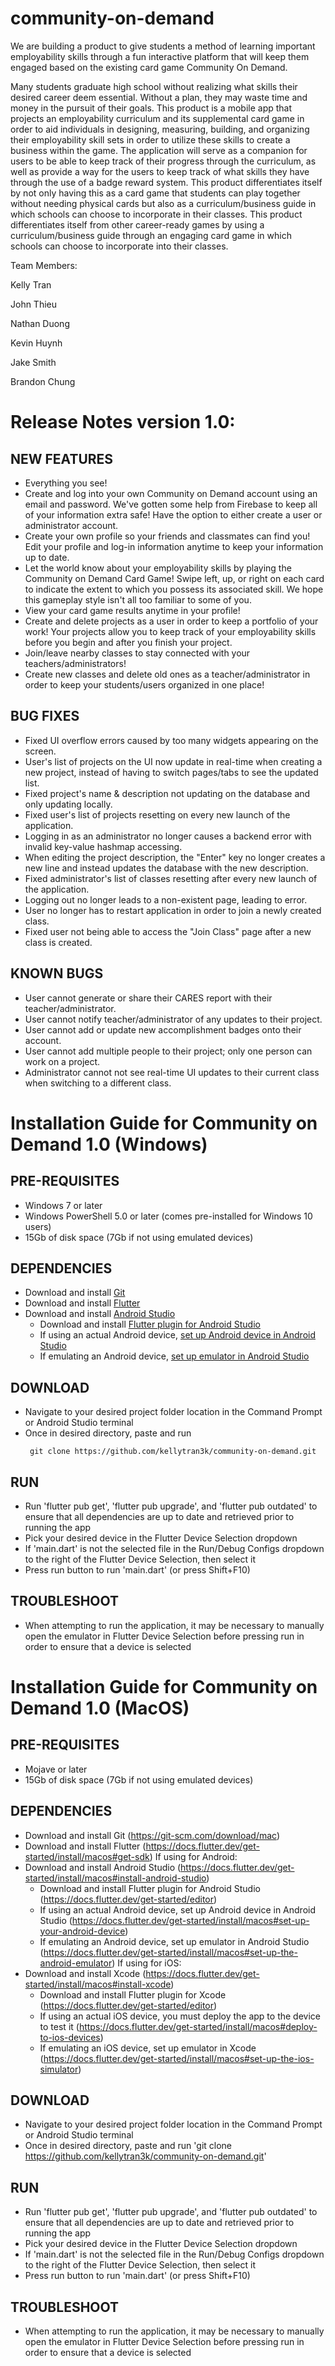 # community-on-demand

We are building a product to give students a method of learning important employability skills through a fun interactive platform that will keep them engaged based on the existing card game Community On Demand.

Many students graduate high school without realizing what skills their desired career deem essential. Without a plan, they may waste time and money in the pursuit of their goals.
This product is a mobile app that projects an employability curriculum and its supplemental card game in order to aid individuals in designing, measuring, building, and organizing their employability skill sets in order to utilize these skills to create a business within the game. 
The application will serve as a companion for users to be able to keep track of their progress through the curriculum, as well as provide a way for the users to keep track of what skills they have through the use of a badge reward system.
This product differentiates itself by not only having this as a card game that students can play together without needing physical cards but also as a curriculum/business guide in which schools can choose to incorporate in their classes.
This product differentiates itself from other career-ready games by using a curriculum/business guide through an engaging card game in which schools can choose to incorporate into their classes. 

Team Members:

Kelly Tran

John Thieu

Nathan Duong

Kevin Huynh

Jake Smith

Brandon Chung

# Release Notes version 1.0:

## NEW FEATURES
- Everything you see!
- Create and log into your own Community on Demand account using an email and password. We've gotten some help from Firebase to keep all of your information extra safe! Have the option to either create a user or administrator account.
- Create your own profile so your friends and classmates can find you! Edit your profile and log-in information anytime to keep your information up to date.
- Let the world know about your employability skills by playing the Community on Demand Card Game! Swipe left, up, or right on each card to indicate the extent to which you possess its associated skill. We hope this gameplay style isn't all too familiar to some of you.
- View your card game results anytime in your profile!
- Create and delete projects as a user in order to keep a portfolio of your work! Your projects allow you to keep track of your employability skills before you begin and after you finish your project.
- Join/leave nearby classes to stay connected with your teachers/administrators!
- Create new classes and delete old ones as a teacher/administrator in order to keep your students/users organized in one place!

## BUG FIXES
- Fixed UI overflow errors caused by too many widgets appearing on the screen.
- User's list of projects on the UI now update in real-time when creating a new project, instead of having to switch pages/tabs to see the updated list.
- Fixed project's name & description not updating on the database and only updating locally.
- Fixed user's list of projects resetting on every new launch of the application.
- Logging in as an administrator no longer causes a backend error with invalid key-value hashmap accessing.
- When editing the project description, the "Enter" key no longer creates a new line and instead updates the database with the new description.
- Fixed administrator's list of classes resetting after every new launch of the application.
- Logging out no longer leads to a non-existent page, leading to error.
- User no longer has to restart application in order to join a newly created class.
- Fixed user not being able to access the "Join Class" page after a new class is created.

## KNOWN BUGS
- User cannot generate or share their CARES report with their teacher/administrator.
- User cannot notify teacher/administrator of any updates to their project.
- User cannot add or update new accomplishment badges onto their account.
- User cannot add multiple people to their project; only one person can work on a project.
- Administrator cannot not see real-time UI updates to their current class when switching to a different class.

# Installation Guide for Community on Demand 1.0 (Windows)
## PRE-REQUISITES
- Windows 7 or later
- Windows PowerShell 5.0 or later (comes pre-installed for Windows 10 users)
- 15Gb of disk space (7Gb if not using emulated devices)
## DEPENDENCIES
- Download and install [Git](https://git-scm.com/download/win)
- Download and install [Flutter](https://docs.flutter.dev/get-started/install/windows#get-the-flutter-sdk)
- Download and install [Android Studio](https://docs.flutter.dev/get-started/install/windows#install-android-studio)
    - Download and install [Flutter plugin for Android Studio](https://docs.flutter.dev/get-started/editor)
    - If using an actual Android device, [set up Android device in Android Studio](https://docs.flutter.dev/get-started/install/windows#set-up-your-android-device)
    - If emulating an Android device, [set up emulator in Android Studio](https://docs.flutter.dev/get-started/install/windows#set-up-the-android-emulator)
## DOWNLOAD
- Navigate to your desired project folder location in the Command Prompt or Android Studio terminal
- Once in desired directory, paste and run
  ```
   git clone https://github.com/kellytran3k/community-on-demand.git
  ```
## RUN
- Run 'flutter pub get', 'flutter pub upgrade', and 'flutter pub outdated' to ensure that all dependencies are up to date and retrieved prior to running the app
- Pick your desired device in the Flutter Device Selection dropdown
- If 'main.dart' is not the selected file in the Run/Debug Configs dropdown to the right of the Flutter Device Selection, then select it
- Press run button to run 'main.dart' (or press Shift+F10)
## TROUBLESHOOT
- When attempting to run the application, it may be necessary to manually open the emulator in Flutter Device Selection before pressing run in order to ensure that a device is selected



# Installation Guide for Community on Demand 1.0 (MacOS)
## PRE-REQUISITES
- Mojave or later
- 15Gb of disk space (7Gb if not using emulated devices)
## DEPENDENCIES
- Download and install Git (https://git-scm.com/download/mac)
- Download and install Flutter (https://docs.flutter.dev/get-started/install/macos#get-sdk)
If using for Android:
- Download and install Android Studio (https://docs.flutter.dev/get-started/install/macos#install-android-studio)
    - Download and install Flutter plugin for Android Studio (https://docs.flutter.dev/get-started/editor)
    - If using an actual Android device, set up Android device in Android Studio (https://docs.flutter.dev/get-started/install/macos#set-up-your-android-device)
    - If emulating an Android device, set up emulator in Android Studio (https://docs.flutter.dev/get-started/install/macos#set-up-the-android-emulator)
If using for iOS:
- Download and install Xcode (https://docs.flutter.dev/get-started/install/macos#install-xcode)
    - Download and install Flutter plugin for Xcode (https://docs.flutter.dev/get-started/editor)
    - If using an actual iOS device, you must deploy the app to the device to test it (https://docs.flutter.dev/get-started/install/macos#deploy-to-ios-devices)
    - If emulating an iOS device, set up emulator in Xcode (https://docs.flutter.dev/get-started/install/macos#set-up-the-ios-simulator)
## DOWNLOAD
- Navigate to your desired project folder location in the Command Prompt or Android Studio terminal
- Once in desired directory, paste and run 'git clone https://github.com/kellytran3k/community-on-demand.git'
## RUN
- Run 'flutter pub get', 'flutter pub upgrade', and 'flutter pub outdated' to ensure that all dependencies are up to date and retrieved prior to running the app
- Pick your desired device in the Flutter Device Selection dropdown
- If 'main.dart' is not the selected file in the Run/Debug Configs dropdown to the right of the Flutter Device Selection, then select it
- Press run button to run 'main.dart' (or press Shift+F10)
## TROUBLESHOOT
- When attempting to run the application, it may be necessary to manually open the emulator in Flutter Device Selection before pressing run in order to ensure that a device is selected
